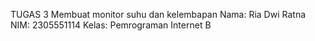 TUGAS 3
Membuat monitor suhu dan kelembapan
Nama: Ria Dwi Ratna
NIM: 2305551114
Kelas: Pemrograman Internet B
